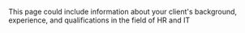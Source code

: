 This page could include information about your client's background, experience, and qualifications in the field of HR and IT
